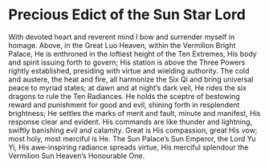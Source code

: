 # Precious Edict of the Sun Star Lord

With devoted heart and reverent mind I bow and surrender myself in homage. Above, in the Great Luo Heaven, within the Vermilion Bright Palace, He is enthroned in the loftiest height of the Ten Extremes, His body and spirit issuing forth to govern; His station is above the Three Powers rightly established, presiding with virtue and wielding authority. The cold and austere, the heat and fire, all harmonize the Six Qi and bring universal peace to myriad states; at dawn and at night’s dark veil, He rides the six dragons to rule the Ten Radiances. He holds the sceptre of bestowing reward and punishment for good and evil, shining forth in resplendent brightness; He settles the marks of merit and fault, minute and manifest, His response clear and evident. His commands are like thunder and lightning, swiftly banishing evil and calamity. Great is His compassion, great His vow; most holy, most merciful is He. The Sun Palace’s Sun Emperor, the Lord Yu Yi, His awe-inspiring radiance spreads virtue, His merciful splendour the Vermilion Sun Heaven’s Honourable One.
